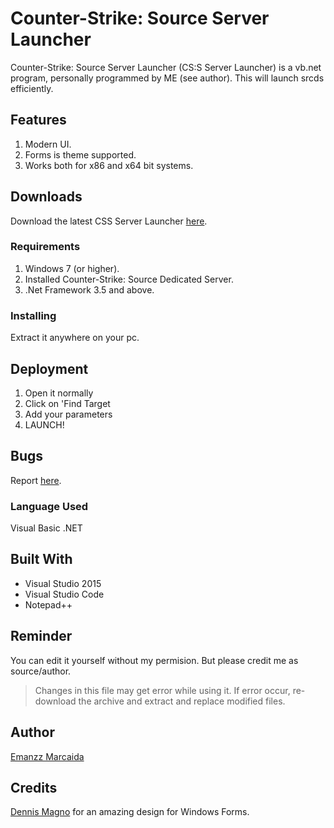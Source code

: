 # Counter-Strike: Source Server Launcher

Counter-Strike: Source Server Launcher (CS:S Server Launcher) is a vb.net program, personally programmed by ME (see author). This will launch srcds efficiently.

## Features

1. Modern UI.
2. Forms is theme supported.
3. Works both for x86 and x64 bit systems.

## Downloads

Download the latest CSS Server Launcher [here](https://github.com/EmanzzKie/Counter-Strike--Source-Server-Launcher/releases/tag/release).

### Requirements

1. Windows 7 (or higher).
2. Installed Counter-Strike: Source Dedicated Server.
3. .Net Framework 3.5 and above.

### Installing

Extract it anywhere on your pc.

## Deployment

1. Open it normally
2. Click on 'Find Target
3. Add your parameters
4. LAUNCH!

## Bugs

Report [here](https://github.com/EmanzzKie/Counter-Strike--Source-Server-Launcher/issues).

### Language Used

Visual Basic .NET

## Built With

* Visual Studio 2015
* Visual Studio Code
* Notepad++

## Reminder

You can edit it yourself without my permision. But please credit me as source/author.

> Changes in this file may get error while using it. If error occur, re-download the archive and extract and replace modified files.

## Author
[Emanzz Marcaida](https://github.com/EmanzzKie)

## Credits

[Dennis Magno](https://github.com/dennismagno) for an amazing design for Windows Forms.
